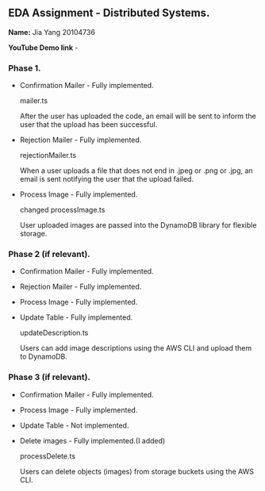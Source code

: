 ## EDA Assignment - Distributed Systems.

**Name:** Jia Yang  20104736

**YouTube Demo link** -  



### Phase 1.

- Confirmation Mailer - Fully implemented.

  mailer.ts

  After the user has uploaded the code, an email will be sent to inform the user that the upload has been successful.

- Rejection Mailer - Fully implemented.

  rejectionMailer.ts

  When a user uploads a file that does not end in .jpeg or .png or .jpg, an email is sent notifying the user that the upload failed.

- Process Image - Fully implemented.

  changed processImage.ts

  User uploaded images are passed into the DynamoDB library for flexible storage.

  

### Phase 2 (if relevant).

- Confirmation Mailer - Fully implemented.

- Rejection Mailer - Fully implemented.

- Process Image - Fully implemented.

- Update Table - Fully implemented.

  updateDescription.ts

  Users can add image descriptions using the AWS CLI and upload them to DynamoDB.



### Phase 3 (if relevant).

- Confirmation Mailer - Fully implemented.

- Process Image - Fully implemented.

- Update Table - Not implemented.

- Delete images - Fully implemented.(I added)

  processDelete.ts

  Users can delete objects (images) from storage buckets using the AWS CLI.

  
